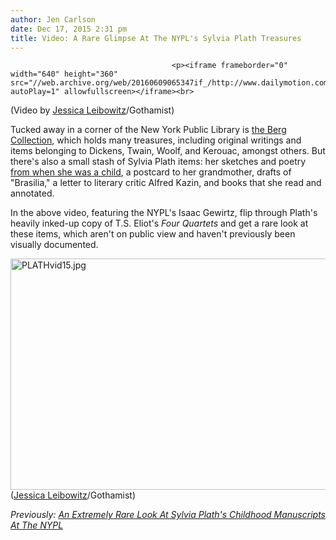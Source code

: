 ```yaml
---
author: Jen Carlson
date: Dec 17, 2015 2:31 pm
title: Video: A Rare Glimpse At The NYPL's Sylvia Plath Treasures
---
```


	
										<p><iframe frameborder="0" width="640" height="360" src="//web.archive.org/web/20160609065347if_/http://www.dailymotion.com/embed/video/k5QZRvCeKaMYiCenqim?autoPlay=1" allowfullscreen></iframe><br>
<span class="photo_caption">(Video by <a href="https://web.archive.org/web/20160609065347/https://twitter.com/j_leibowitz">Jessica Leibowitz</a>/Gothamist)</span></p>

<p>Tucked away in a corner of the New York Public Library is <a href="https://web.archive.org/web/20160609065347/http://www.nypl.org/about/divisions/berg-collection-english-and-american-literature">the Berg Collection</a>, which holds many treasures, including original writings and items belonging to Dickens, Twain, Woolf, and Kerouac, amongst others. But there&apos;s also a small stash of Sylvia Plath items: her sketches and poetry <a href="https://web.archive.org/web/20160609065347/http://gothamist.com/2015/12/16/rare_look_sylvia_plath.php">from when she was a child</a>, a postcard to her grandmother, drafts of &quot;Brasilia,&quot; a letter to literary critic Alfred Kazin, and books that she read and annotated.</p>

<p>In the above video, featuring the NYPL&apos;s Isaac Gewirtz, flip through Plath&apos;s heavily inked-up copy of T.S. Eliot&apos;s <em>Four Quartets</em> and get a rare look at these items, which aren&apos;t on public view and haven&apos;t previously been visually documented.</p>

<p><span class="mt-enclosure mt-enclosure-image" style="display: inline;"> <img alt="PLATHvid15.jpg" src="https://web.archive.org/web/20160609065347im_/http://gothamist.com/attachments/arts_jen/PLATHvid15.jpg" width="640" height="370" class="image-none"> </span><br>
<span class="photo_caption">(<a href="https://web.archive.org/web/20160609065347/https://twitter.com/j_leibowitz">Jessica Leibowitz</a>/Gothamist)</span></p>

<p><em>Previously:  <a href="https://web.archive.org/web/20160609065347/http://gothamist.com/2015/12/16/rare_look_sylvia_plath.php">An Extremely Rare Look At Sylvia Plath&apos;s Childhood Manuscripts At The NYPL</a></em></p>					
										
									
				